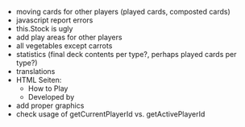 - moving cards for other players (played cards, composted cards)
- javascript report errors
- this.Stock is ugly
- add play areas for other players
- all vegetables except carrots
- statistics (final deck contents per type?, perhaps played cards per type?)
- translations
- HTML Seiten:
  - How to Play
  - Developed by
- add proper graphics
- check usage of getCurrentPlayerId vs. getActivePlayerId
